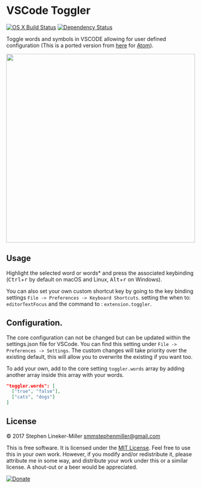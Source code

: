 # VSCode Toggler

[![OS X Build Status](https://travis-ci.org/tehstun/toggler.svg?branch=master)](https://travis-ci.org/tehstun/toggler)
[![Dependency Status](https://david-dm.org/tehstun/toggler.svg)](https://david-dm.org/tehstun/toggler)

Toggle words and symbols in VSCODE allowing for user defined configuration (This is a ported version from [here](https://github.com/HiDeoo/toggler) for [Atom](https://atom.io/)).

<img src="http://i.imgur.com/RPDDIWA.gif" width="500">

## Usage

Highlight the selected word or words* and press the associated keybinding (<kbd>Ctrl</kbd>+<kbd>r</kbd> by default on macOS and Linux, <kbd>Alt</kbd>+<kbd>r</kbd> on Windows).

You can also set your own custom shortcut key by going to the key binding settings `File -> Preferences -> Keyboard Shortcuts`.
setting the when to: `editorTextFocus` and the command to : `extension.toggler`.

## Configuration.

The core configuration can not be changed but can be updated within the settings.json file for VSCode. You can find this 
setting under `File -> Preferences -> Settings`. The custom changes will take priority over the existing default, this will allow you to overwrite the existing if you want too.

To add your own, add to the core setting `toggler.words` array by adding another array inside this array with your words.

```JSON
"toggler.words": [
  ["true", "false"],
  ["cats", "dogs"]
]
```


## License

&copy; 2017 Stephen Lineker-Miller <smmstephenmiller@gmail.com>

This is free software. It is licensed under the [MIT License](http://opensource.org/licenses/MIT). Feel free to use this in your own work. However, if you modify and/or redistribute it, please attribute me in some way, and distribute your work under this or a similar license. A shout-out or a beer would be appreciated.

[![Donate](https://img.shields.io/badge/Donate-PayPal-green.svg)](https://www.paypal.com/cgi-bin/webscr?cmd=_s-xclick&hosted_button_id=MYR4398RVSV68)